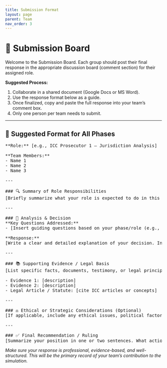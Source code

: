 ```yaml
---
title: Submission Format
layout: page
parent: Team
nav_order: 3
---
```


<h1>📝 Submission Board</h1>

<p>Welcome to the Submission Board. Each group should post their final response in the appropriate discussion board (comment section) for their assigned role.</p>

<p><strong>Suggested Process:</strong></p>
<ol>
  <li>Collaborate in a shared document (Google Docs or MS Word).</li>
  <li>Use the response format below as a guide.</li>
  <li>Once finalized, copy and paste the full response into your team’s comment box.</li>
  <li>Only one person per team needs to submit.</li>
</ol>

<hr/>

<h2>📄 Suggested Format for All Phases</h2>

<pre>
**Role:** [e.g., ICC Prosecutor 1 – Jurisdiction Analysis]

**Team Members:**
- Name 1
- Name 2
- Name 3

---

### 🔍 Summary of Role Responsibilities
[Briefly summarize what your role is expected to do in this phase. This shows understanding.]

---

### 🧠 Analysis & Decision
**Key Questions Addressed:**
- [Insert guiding questions based on your phase/role (e.g., Does the ICC have jurisdiction? Is the evidence admissible? Should a trial be approved?)]

**Response:**
[Write a clear and detailed explanation of your decision. Include your reasoning, relevant facts, and legal considerations.]

---

### 📚 Supporting Evidence / Legal Basis
[List specific facts, documents, testimony, or legal principles you used to support your decision.]

- Evidence 1: [description]
- Evidence 2: [description]
- Legal Article / Statute: [cite ICC articles or concepts]

---

### ⚖️ Ethical or Strategic Considerations (Optional)
[If applicable, include any ethical issues, political factors, or strategy that affected your judgment.]

---

### ✅ Final Recommendation / Ruling
[Summarize your position in one or two sentences. What action should the ICC take?]
</pre>

<p><em>Make sure your response is professional, evidence-based, and well-structured. This will be the primary record of your team’s contribution to the simulation.</em></p>
